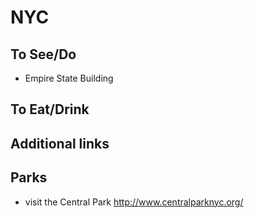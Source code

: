 # NYC


## To See/Do

* Empire State Building


## To Eat/Drink



## Additional links


## Parks 
* visit the Central Park http://www.centralparknyc.org/ 
